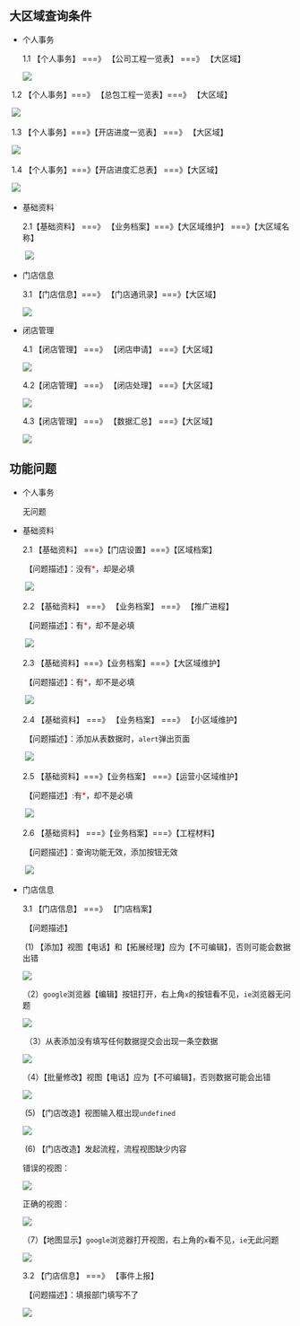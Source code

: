 ## 大区域查询条件

* 个人事务

  1.1 【个人事务】 ===》 【公司工程一览表】  ===》 【大区域】

    ![](https://nanganghuang.github.io/workingimg/Snipaste_2019-07-15_14-21-49.png)

​     1.2 【个人事务】===》 【总包工程一览表】===》 【大区域】

​      ![](https://nanganghuang.github.io/workingimg/Snipaste_2019-07-15_14-30-26.png)

​      1.3 【个人事务】===》【开店进度一览表】 ===》 【大区域】

​       ![](https://nanganghuang.github.io/workingimg/Snipaste_2019-07-15_14-33-13.png)

​      1.4 【个人事务】===》【开店进度汇总表】 ===》【大区域】

​       ![](https://nanganghuang.github.io/workingimg/Snipaste_2019-07-15_14-36-28.png)

+ 基础资料

  2.1【基础资料】 ===》 【业务档案】===》【大区域维护】 ===》【大区域名称】

  ​	![](https://nanganghuang.github.io/workingimg/Snipaste_2019-07-15_15-24-15.png)

+ 门店信息
  
  3.1 【门店信息】===》 【门店通讯录】===》【大区域】
  
  ![](https://nanganghuang.github.io/workingimg/Snipaste_2019-07-15_17-19-07.png)
  
+ 闭店管理

  4.1 【闭店管理】 ===》 【闭店申请】 ===》【大区域】

  ![](https://nanganghuang.github.io/workingimg/Snipaste_2019-07-15_17-36-51.png)

  4.2【闭店管理】 ===》 【闭店处理】 ===》【大区域】

  ![](https://nanganghuang.github.io/workingimg/Snipaste_2019-07-15_17-37-40.png)

  4.3【闭店管理】 ===》 【数据汇总】 ===》【大区域】

  ![](https://nanganghuang.github.io/workingimg/Snipaste_2019-07-15_17-38-31.png)

## 功能问题

+ 个人事务

  无问题

+ 基础资料

  2.1 【基础资料】 ===》【门店设置】===》【区域档案】
  
  ​         【问题描述】：没有<font style="color: red;">*</font>，却是必填
  
  ​     ![](https://nanganghuang.github.io/workingimg/Snipaste_2019-07-15_15-02-20.png)
  
  2.2  【基础资料】 ===》 【业务档案】 ===》 【推广进程】
  
  ​         【问题描述】：有<font style="color: red;">*</font>，却不是必填
  
  ​       ![](https://nanganghuang.github.io/workingimg/Snipaste_2019-07-15_15-17-23.png)
  
  2.3 【基础资料】===》【业务档案】===》【大区域维护】
  
  ​		 【问题描述】：有<font style="color: red;">*</font>，却不是必填
  
  ​        ![](https://nanganghuang.github.io/workingimg/Snipaste_2019-07-15_15-41-25.png)
  
  2.4 【基础资料】 ===》 【业务档案】 ===》 【小区域维护】
  
  ​          【问题描述】：添加从表数据时，`alert`弹出页面
  
  ​        ![](https://nanganghuang.github.io/workingimg/Snipaste_2019-07-15_15-29-36.png)
  
  2.5 【基础资料】===》【业务档案】 ===》【运营小区域维护】
  
  ​           【问题描述】:有<font style="color: red;">*</font>，却不是必填
  
  ​		![](https://nanganghuang.github.io/workingimg/Snipaste_2019-07-15_15-55-53.png)
  
  2.6 【基础资料】 ===》【业务档案】===》【工程材料】
  
  ​             【问题描述】：查询功能无效，添加按钮无效
  
  ​       ![](https://nanganghuang.github.io/workingimg/Snipaste_2019-07-15_16-04-19.png)

+ 门店信息

  3.1 【门店信息】 ===》 【门店档案】 

  ​      【问题描述】

  ​               (1) 【添加】视图【电话】和【拓展经理】应为【不可编辑】，否则可能会数据出错

  ![](https://nanganghuang.github.io/workingimg/Snipaste_2019-07-15_16-50-04.png)

  ​            （2）`google`浏览器【编辑】按钮打开，右上角`x`的按钮看不见，`ie`浏览器无问题

   ![](https://nanganghuang.github.io/workingimg/Snipaste_2019-07-15_16-33-47.png)

  ​            （3）从表添加没有填写任何数据提交会出现一条空数据

   ![](https://nanganghuang.github.io/workingimg/Snipaste_2019-07-15_16-36-14.png)

  ​            （4）【批量修改】视图【电话】应为【不可编辑】，否则数据可能会出错

  ![](https://nanganghuang.github.io/workingimg/Snipaste_2019-07-15_16-53-02.png)

  ​               (5)  【门店改造】视图输入框出现`undefined`

  ![](https://nanganghuang.github.io/workingimg/Snipaste_2019-07-15_16-56-44.png)

  ​			  (6) 【门店改造】发起流程，流程视图缺少内容

  错误的视图：

  ![](https://nanganghuang.github.io/workingimg/Snipaste_2019-07-15_17-04-00.png)

  正确的视图：

  ![](https://nanganghuang.github.io/workingimg/Snipaste_2019-07-15_17-03-16.png)

  ​              （7）【地图显示】`google`浏览器打开视图，右上角的`x`看不见，`ie`无此问题

  ![](https://nanganghuang.github.io/workingimg/Snipaste_2019-07-15_17-03-16.png)
  
  3.2 【门店信息】 ===》 【事件上报】
  
  ​		【问题描述】：填报部门填写不了
  
  ![](https://nanganghuang.github.io/workingimg/Snipaste_2019-07-15_17-25-15.png)

